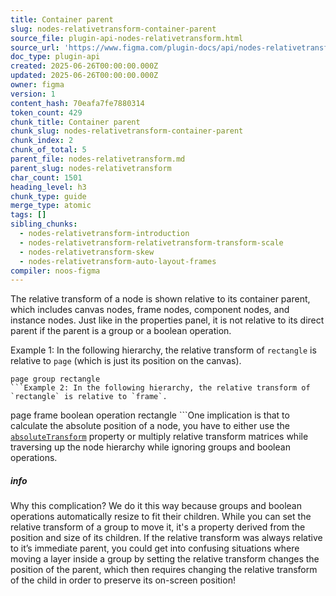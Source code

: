 ```yaml
---
title: Container parent
slug: nodes-relativetransform-container-parent
source_file: plugin-api-nodes-relativetransform.html
source_url: 'https://www.figma.com/plugin-docs/api/nodes-relativetransform/'
doc_type: plugin-api
created: 2025-06-26T00:00:00.000Z
updated: 2025-06-26T00:00:00.000Z
owner: figma
version: 1
content_hash: 70eafa7fe7880314
token_count: 429
chunk_title: Container parent
chunk_slug: nodes-relativetransform-container-parent
chunk_index: 2
chunk_of_total: 5
parent_file: nodes-relativetransform.md
parent_slug: nodes-relativetransform
char_count: 1501
heading_level: h3
chunk_type: guide
merge_type: atomic
tags: []
sibling_chunks:
  - nodes-relativetransform-introduction
  - nodes-relativetransform-relativetransform-transform-scale
  - nodes-relativetransform-skew
  - nodes-relativetransform-auto-layout-frames
compiler: noos-figma
---
```


The relative transform of a node is shown relative to its container parent, which includes canvas nodes, frame nodes, component nodes, and instance nodes. Just like in the properties panel, it is not relative to its direct parent if the parent is a group or a boolean operation.

Example 1: In the following hierarchy, the relative transform of `rectangle` is relative to `page` (which is just its position on the canvas).

```
page group rectangle
```Example 2: In the following hierarchy, the relative transform of `rectangle` is relative to `frame`.

```
page frame boolean operation rectangle
```One implication is that to calculate the absolute position of a node, you have to either use the [`absoluteTransform`](/plugin-docs/api/node-properties/#absolutetransform) property or multiply relative transform matrices while traversing up the node hierarchy while ignoring groups and boolean operations.

##### info

Why this complication? We do it this way because groups and boolean operations automatically resize to fit their children. While you can set the relative transform of a group to move it, it's a property derived from the position and size of its children.
If the relative transform was always relative to it’s immediate parent, you could get into confusing situations where moving a layer inside a group by setting the relative transform changes the position of the parent, which then requires changing the relative transform of the child in order to preserve its on-screen position!
